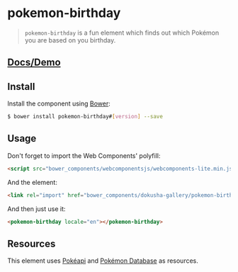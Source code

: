 # pokemon-birthday

> `pokemon-birthday` is a fun element which finds out which Pokémon you are based
on you birthday.

## [Docs/Demo](http://alangdm.github.io/pokemon-birthday/)

## Install

Install the component using [Bower](http://bower.io/):

```sh
$ bower install pokemon-birthday#[version] --save
```

## Usage

Don't forget to import the Web Components' polyfill:

```html
<script src="bower_components/webcomponentsjs/webcomponents-lite.min.js"></script>
```

And the element:

```html
<link rel="import" href="bower_components/dokusha-gallery/pokemon-birthday.html">
```

And then just use it:
```html
<pokemon-birthday locale="en"></pokemon-birthday>
```

## Resources

This element uses [Pokéapi](http://pokeapi.co/) and [Pokémon Database](http://pokemondb.net/) as resources.
